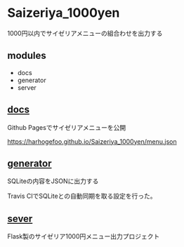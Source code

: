 # Saizeriya_1000yen
1000円以内でサイゼリアメニューの組合わせを出力する

## modules
- docs
- generator
- server

## [docs](./docs)
Github Pagesでサイゼリアメニューを公開

https://harhogefoo.github.io/Saizeriya_1000yen/menu.json

## [generator](./generator)
SQLiteの内容をJSONに出力する

Travis CIでSQLiteとの自動同期を取る設定を行った。

## [sever](./server)
Flask製のサイゼリア1000円メニュー出力プロジェクト
